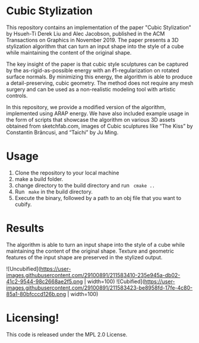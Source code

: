 # Cubic Stylization

This repository contains an implementation of the paper "Cubic Stylization" by Hsueh-Ti Derek Liu and Alec Jacobson, published in the ACM Transactions on Graphics in November 2019. The paper presents a 3D stylization algorithm that can turn an input shape into the style of a cube while maintaining the content of the original shape.

The key insight of the paper is that cubic style sculptures can be captured by the as-rigid-as-possible energy with an ℓ1-regularization on rotated surface normals. By minimizing this energy, the algorithm is able to produce a detail-preserving, cubic geometry. The method does not require any mesh surgery and can be used as a non-realistic modeling tool with artistic controls.

In this repository, we provide a modified version of the algorithm, implemented using ARAP energy. We have also included example usage in the form of scripts that showcase the algorithm on various 3D assets obtained from sketchfab.com, images of Cubic sculptures like “The Kiss” by Constantin Brâncusi, and “Taichi” by Ju Ming.

# Usage

1. Clone the repository to your local machine
2. make a build folder.
3. change directory to the build directory and run ` cmake ..`
4. Run ` make` in the build directory.
5. Execute the binary, followed by a path to an obj file that you want to cubify.
# Results


The algorithm is able to turn an input shape into the style of a cube while maintaining the content of the original shape. Texture and geometric features of the input shape are preserved in the stylized output.

![Uncubified](https://user-images.githubusercontent.com/29100891/211583410-235e945a-db02-41c2-9544-98c2668ae2f5.png | width=100)
![Cubified](https://user-images.githubusercontent.com/29100891/211583423-be8958fd-17fe-4c80-85a1-80bfcccd126b.png | width=100)

# Licensing!


This code is released under the MPL 2.0 License.
